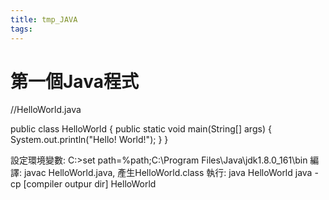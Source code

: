 ```yaml
---
title: tmp_JAVA
tags:
---
```

第一個Java程式
===

 //HelloWorld.java

public class HelloWorld {
    public static void main(String[] args) {
        System.out.println("Hello! World!");
    }
}

設定環境變數: C:\>set path=%path;C:\Program Files\Java\jdk1.8.0_161\bin
編譯: javac HelloWorld.java, 產生HelloWorld.class
執行: java HelloWorld
java -cp [compiler outpur dir] HelloWorld